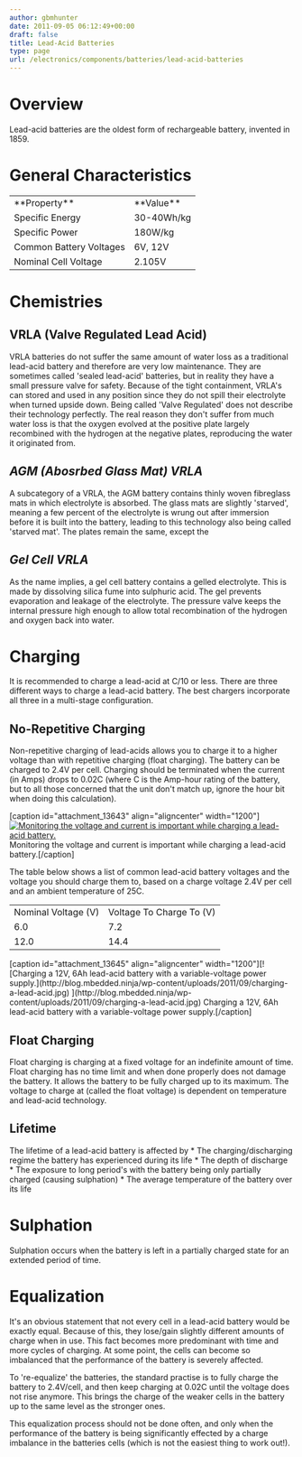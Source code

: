 ```yaml
---
author: gbmhunter
date: 2011-09-05 06:12:49+00:00
draft: false
title: Lead-Acid Batteries
type: page
url: /electronics/components/batteries/lead-acid-batteries
---
```


# Overview

Lead-acid batteries are the oldest form of rechargeable battery, invented in 1859.

# General Characteristics

<table style="width: 600px;" border="0" ><tbody ><tr >
<td >**Property**
</td>
<td >**Value**
</td></tr><tr >
<td >Specific Energy
</td>
<td >30-40Wh/kg
</td></tr><tr >
<td >Specific Power
</td>
<td >180W/kg
</td></tr><tr >
<td >Common Battery Voltages
</td>
<td >6V, 12V
</td></tr><tr >
<td >Nominal Cell Voltage
</td>
<td >2.105V
</td></tr></tbody></table>

# Chemistries

## VRLA (Valve Regulated Lead Acid)

VRLA batteries do not suffer the same amount of water loss as a traditional lead-acid battery and therefore are very low maintenance. They are sometimes called 'sealed lead-acid' batteries, but in reality they have a small pressure valve for safety. Because of the tight containment, VRLA's can stored and used in any position since they do not spill their electrolyte when turned upside down. Being called 'Valve Regulated' does not describe their technology perfectly. The real reason they don't suffer from much water loss is that the oxygen evolved at the positive plate largely recombined with the hydrogen at the negative plates, reproducing the water it originated from.

## _**AGM (Abosrbed Glass Mat) VRLA**_

A subcategory of a VRLA, the AGM battery contains thinly woven fibreglass mats in which electrolyte is absorbed. The glass mats are slightly 'starved', meaning a few percent of the electrolyte is wrung out after immersion before it is built into the battery, leading to this technology also being called 'starved mat'. The plates remain the same, except the

## _**Gel Cell VRLA**_

As the name implies, a gel cell battery contains a gelled electrolyte. This is made by dissolving silica fume into sulphuric acid. The gel prevents evaporation and leakage of the electrolyte. The pressure valve keeps the internal pressure high enough to allow total recombination of the hydrogen and oxygen back into water.

# Charging

It is recommended to charge a lead-acid at C/10 or less. There are three different ways to charge a lead-acid battery. The best chargers incorporate all three in a multi-stage configuration.

## No-Repetitive Charging

Non-repetitive charging of lead-acids allows you to charge it to a higher voltage than with repetitive charging (float charging). The battery can be charged to 2.4V per cell. Charging should be terminated when the current (in Amps) drops to 0.02C (where C is the Amp-hour rating of the battery, but to all those concerned that the unit don't match up, ignore the hour bit when doing this calculation).

[caption id="attachment_13643" align="aligncenter" width="1200"][![Monitoring the voltage and current is important while charging a lead-acid battery.](http://blog.mbedded.ninja/wp-content/uploads/2011/09/lead-acid-charging-showing-voltage-and-current.jpg)
](http://blog.mbedded.ninja/wp-content/uploads/2011/09/lead-acid-charging-showing-voltage-and-current.jpg) Monitoring the voltage and current is important while charging a lead-acid battery.[/caption]

The table below shows a list of common lead-acid battery voltages and the voltage you should charge them to, based on a charge voltage 2.4V per cell and an ambient temperature of 25C.

<table border="0" ><tbody ><tr >
<td >Nominal Voltage (V)
</td>
<td >Voltage To Charge To (V)
</td></tr><tr >
<td >6.0
</td>
<td >7.2
</td></tr><tr >
<td >12.0
</td>
<td >14.4
</td></tr></tbody></table>[caption id="attachment_13645" align="aligncenter" width="1200"][![Charging a 12V, 6Ah lead-acid battery with a variable-voltage power supply.](http://blog.mbedded.ninja/wp-content/uploads/2011/09/charging-a-lead-acid.jpg)
](http://blog.mbedded.ninja/wp-content/uploads/2011/09/charging-a-lead-acid.jpg) Charging a 12V, 6Ah lead-acid battery with a variable-voltage power supply.[/caption]

## Float Charging

Float charging is charging at a fixed voltage for an indefinite amount of time. Float charging has no time limit and when done properly does not damage the battery. It allows the battery to be fully charged up to its maximum. The voltage to charge at (called the float voltage) is dependent on temperature and lead-acid technology.

## Lifetime

The lifetime of a lead-acid battery is affected by  * The charging/discharging regime the battery has experienced during its life  * The depth of discharge  * The exposure to long period's with the battery being only partially charged (causing sulphation)  * The average temperature of the battery over its life

# Sulphation

Sulphation occurs when the battery is left in a partially charged state for an extended period of time.

# Equalization

It's an obvious statement that not every cell in a lead-acid battery would be exactly equal. Because of this, they lose/gain slightly different amounts of charge when in use. This fact becomes more predominant with time and more cycles of charging. At some point, the cells can become so imbalanced that the performance of the battery is severely affected.

To 're-equalize' the batteries, the standard practise is to fully charge the battery to 2.4V/cell, and then keep charging at 0.02C until the voltage does not rise anymore. This brings the charge of the weaker cells in the battery up to the same level as the stronger ones.

This equalization process should not be done often, and only when the performance of the battery is being significantly effected by a charge imbalance in the batteries cells (which is not the easiest thing to work out!).
